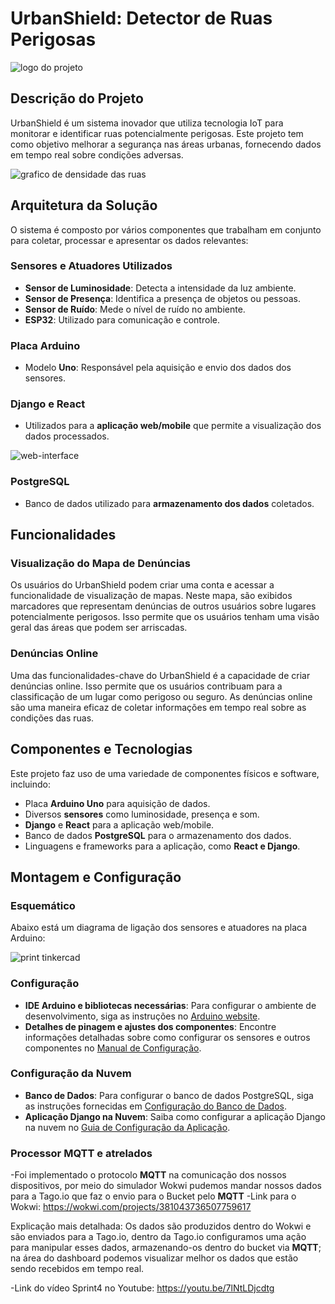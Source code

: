 # UrbanShield: Detector de Ruas Perigosas

![logo do projeto](https://github.com/rickparra/urban-shield-edge/assets/113686045/1374e11d-9a52-4f85-a353-fb548a9d63f4)

## Descrição do Projeto

UrbanShield é um sistema inovador que utiliza tecnologia IoT para monitorar e identificar ruas potencialmente perigosas. Este projeto tem como objetivo melhorar a segurança nas áreas urbanas, fornecendo dados em tempo real sobre condições adversas.

![grafico de densidade das ruas](https://github.com/rickparra/urban-shield-edge/assets/113686045/ccb571ed-714d-4463-849a-40144f00808c)

## Arquitetura da Solução

O sistema é composto por vários componentes que trabalham em conjunto para coletar, processar e apresentar os dados relevantes:

### Sensores e Atuadores Utilizados

- **Sensor de Luminosidade**: Detecta a intensidade da luz ambiente.
- **Sensor de Presença**: Identifica a presença de objetos ou pessoas.
- **Sensor de Ruído**: Mede o nível de ruído no ambiente.
- **ESP32**: Utilizado para comunicação e controle.

### Placa Arduino

- Modelo **Uno**: Responsável pela aquisição e envio dos dados dos sensores.

### Django e React

- Utilizados para a **aplicação web/mobile** que permite a visualização dos dados processados.

![web-interface](https://github.com/rickparra/urban-shield-edge/assets/113686045/e0fa9334-eeb2-45cf-8baa-2f303e3de4a7)

### PostgreSQL

- Banco de dados utilizado para **armazenamento dos dados** coletados.

## Funcionalidades

### Visualização do Mapa de Denúncias

Os usuários do UrbanShield podem criar uma conta e acessar a funcionalidade de visualização de mapas. Neste mapa, são exibidos marcadores que representam denúncias de outros usuários sobre lugares potencialmente perigosos. Isso permite que os usuários tenham uma visão geral das áreas que podem ser arriscadas.

### Denúncias Online

Uma das funcionalidades-chave do UrbanShield é a capacidade de criar denúncias online. Isso permite que os usuários contribuam para a classificação de um lugar como perigoso ou seguro. As denúncias online são uma maneira eficaz de coletar informações em tempo real sobre as condições das ruas.

## Componentes e Tecnologias

Este projeto faz uso de uma variedade de componentes físicos e software, incluindo:

- Placa **Arduino Uno** para aquisição de dados.
- Diversos **sensores** como luminosidade, presença e som.
- **Django** e **React** para a aplicação web/mobile.
- Banco de dados **PostgreSQL** para o armazenamento dos dados.
- Linguagens e frameworks para a aplicação, como **React e Django**.

## Montagem e Configuração

### Esquemático

Abaixo está um diagrama de ligação dos sensores e atuadores na placa Arduino:

![print tinkercad](https://github.com/rickparra/urban-shield-edge/assets/113686045/25948609-3815-418c-8329-c4011d9456a4)

### Configuração

- **IDE Arduino e bibliotecas necessárias**: Para configurar o ambiente de desenvolvimento, siga as instruções no [Arduino website](https://www.arduino.cc/).
- **Detalhes de pinagem e ajustes dos componentes**: Encontre informações detalhadas sobre como configurar os sensores e outros componentes no [Manual de Configuração](configuration.md).

### Configuração da Nuvem

- **Banco de Dados**: Para configurar o banco de dados PostgreSQL, siga as instruções fornecidas em [Configuração do Banco de Dados](cloud_setup.md).
- **Aplicação Django na Nuvem**: Saiba como configurar a aplicação Django na nuvem no [Guia de Configuração da Aplicação](cloud_app_setup.md).

### Processor MQTT e atrelados

-Foi implementado o protocolo **MQTT** na comunicação dos nossos dispositivos, por meio do simulador Wokwi pudemos mandar nossos dados para a Tago.io que faz o envio para o Bucket pelo **MQTT**
-Link para o Wokwi: https://wokwi.com/projects/381043736507759617

Explicação mais detalhada: Os dados são produzidos dentro do Wokwi e são enviados para a Tago.io, dentro da Tago.io configuramos uma ação para manipular esses dados, armazenando-os dentro do bucket via **MQTT**; na área do dashboard podemos visualizar melhor os dados que estão sendo recebidos em tempo real.

-Link do vídeo Sprint4 no Youtube: https://youtu.be/7lNtLDjcdtg 